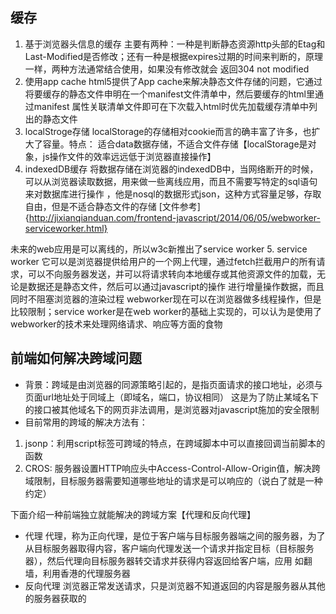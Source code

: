 ## 缓存
1. 基于浏览器头信息的缓存
主要有两种：一种是判断静态资源http头部的Etag和Last-Modified是否修改；还有一种是根据expires过期的时间来判断的，原理一样，两种方法通常结合使用，如果没有修改就会
返回304 not modified
2. 使用app cache
html5提供了App cache来解决静态文件存储的问题，它通过将要缓存的静态文件申明在一个manifest文件清单中，然后要缓存的html里通过manifest
属性关联清单文件即可在下次载入html时优先加载缓存清单中列出的静态文件
3. localStroge存储
localStorage的存储相对cookie而言的确丰富了许多，也扩大了容量。特点：
适合data数据存储，不适合文件存储【localStorage是对象，js操作文件的效率远远低于浏览器直接操作】
4. indexedDB缓存
将数据存储在浏览器的indexedDB中，当网络断开的时候，可以从浏览器读取数据，用来做一些离线应用，而且不需要写特定的sql语句来对数据库进行操作
，他是nosql的数据形式json，这种方式容量足够，存取自由，但是不适合静态文件的存储
[文件参考]{http://jixianqianduan.com/frontend-javascript/2014/06/05/webworker-serviceworker.html}

未来的web应用是可以离线的，所以w3c新推出了service worker
5. service worker
它可以是浏览器提供给用户的一个网上代理，通过fetch拦截用户的所有请求，可以不向服务器发送，并可以将请求转向本地缓存或其他资源文件的加载，无论是数据还是静态文件，然后可以通过javascript的操作
进行增量操作数据，而且同时不阻塞浏览器的渲染过程
webworker现在可以在浏览器做多线程操作，但是比较限制；service worker是在web worker的基础上实现的，可以认为是使用了webworker的技术来处理网络请求、响应等方面的食物

## 前端如何解决跨域问题
- 背景：跨域是由浏览器的同源策略引起的，是指页面请求的接口地址，必须与页面url地址处于同域上（即域名，端口，协议相同）
这是为了防止某域名下的接口被其他域名下的网页非法调用，是浏览器对javascript施加的安全限制
- 目前常用的跨域的解决方法有：
1. jsonp：利用script标签可跨域的特点，在跨域脚本中可以直接回调当前脚本的函数
2. CROS: 服务器设置HTTP响应头中Access-Control-Allow-Origin值，解决跨域限制，目标服务器需要知道哪些地址的请求是可以响应的（说白了就是一种约定）

下面介绍一种前端独立就能解决的跨域方案【代理和反向代理】
- 代理
代理，称为正向代理，是位于客户端与目标服务器端之间的服务器，为了从目标服务器取得内容，客户端向代理发送一个请求并指定目标（目标服务器），然后代理向目标服务器转交请求并获得内容返回给客户端，应用
如翻墙，利用香港的代理服务器
- 反向代理
浏览器正常发送请求，只是浏览器不知道返回的内容是服务器从其他的服务器获取的